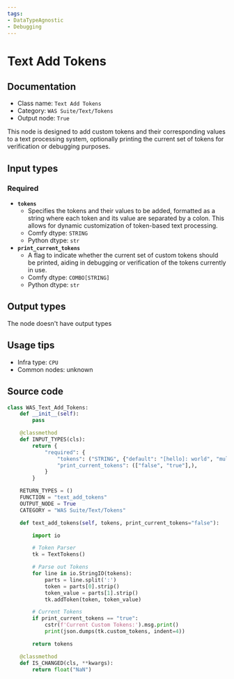 ```yaml
---
tags:
- DataTypeAgnostic
- Debugging
---
```


# Text Add Tokens
## Documentation
- Class name: `Text Add Tokens`
- Category: `WAS Suite/Text/Tokens`
- Output node: `True`

This node is designed to add custom tokens and their corresponding values to a text processing system, optionally printing the current set of tokens for verification or debugging purposes.
## Input types
### Required
- **`tokens`**
    - Specifies the tokens and their values to be added, formatted as a string where each token and its value are separated by a colon. This allows for dynamic customization of token-based text processing.
    - Comfy dtype: `STRING`
    - Python dtype: `str`
- **`print_current_tokens`**
    - A flag to indicate whether the current set of custom tokens should be printed, aiding in debugging or verification of the tokens currently in use.
    - Comfy dtype: `COMBO[STRING]`
    - Python dtype: `str`
## Output types
The node doesn't have output types
## Usage tips
- Infra type: `CPU`
- Common nodes: unknown


## Source code
```python
class WAS_Text_Add_Tokens:
    def __init__(self):
        pass

    @classmethod
    def INPUT_TYPES(cls):
        return {
            "required": {
                "tokens": ("STRING", {"default": "[hello]: world", "multiline": True}),
                "print_current_tokens": (["false", "true"],),
            }
        }

    RETURN_TYPES = ()
    FUNCTION = "text_add_tokens"
    OUTPUT_NODE = True
    CATEGORY = "WAS Suite/Text/Tokens"

    def text_add_tokens(self, tokens, print_current_tokens="false"):

        import io

        # Token Parser
        tk = TextTokens()

        # Parse out Tokens
        for line in io.StringIO(tokens):
            parts = line.split(':')
            token = parts[0].strip()
            token_value = parts[1].strip()
            tk.addToken(token, token_value)

        # Current Tokens
        if print_current_tokens == "true":
            cstr(f'Current Custom Tokens:').msg.print()
            print(json.dumps(tk.custom_tokens, indent=4))

        return tokens

    @classmethod
    def IS_CHANGED(cls, **kwargs):
        return float("NaN")

```
